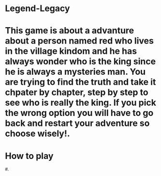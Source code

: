 # Legend-Legacy

# This game is about a advanture about a person named red who lives in the village kindom and he has always wonder who is the king since he is always a mysteries man. You are trying to find the truth and take it chpater by chapter, step by step to see who is really the king. If you pick the wrong option you will have to go back and restart your adventure so choose wisely!.

# How to play

  #.
